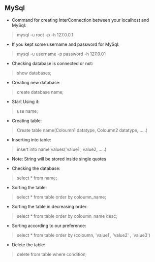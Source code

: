## MySql

* Command for creating InterConnection between your localhost and MySql:
 > mysql -u root -p -h 127.0.0.1
 
* If you kept some username and password for MySql:
 > mysql -u username -p password -h 127.0.01
 
* Checking database is connected or not:
 > show databases;
 
* Creating new database:
 > create database name;
 
* Start Using it:
 > use name;
 
* Creating table:
 > Create table name(Coloumn1 datatype, Coloumn2 datatype, .....)

* Inserting into table:
 > insert into name values('value1', value2, .....)
 
* Note: String will be stored inside single quotes

* Checking the database:
 > select * from name;
 
* Sorting the table:
 > select * from table order by coloumn_name;

* Sorting the table in decreasing order:
 > select * from table order by coloumn_name desc;

* Sorting according to our preference:
 > select * from table order by (coloumn, 'value1', 'value2' , 'value3')
 
* Delete the table:
 > delete from table where condition;
